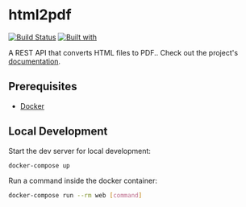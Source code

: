# html2pdf

[![Build Status](https://travis-ci.org/YauheniSobaleu/html2pdf.svg?branch=master)](https://travis-ci.org/YauheniSobaleu/html2pdf)
[![Built with](https://img.shields.io/badge/Built_with-Cookiecutter_Django_Rest-F7B633.svg)](https://github.com/agconti/cookiecutter-django-rest)

A REST API that converts HTML files to PDF.. Check out the project's [documentation](http://YauheniSobaleu.github.io/html2pdf/).

## Prerequisites

- [Docker](https://docs.docker.com/docker-for-mac/install/)  

## Local Development

Start the dev server for local development:

```bash
docker-compose up
```

Run a command inside the docker container:

```bash
docker-compose run --rm web [command]
```
